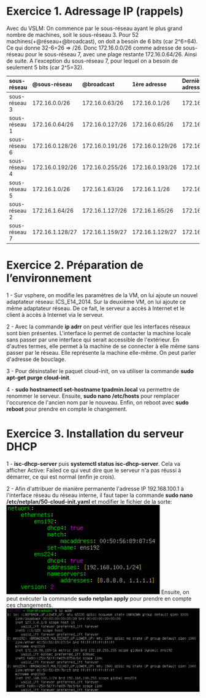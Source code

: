 # **Exercice 1. Adressage IP (rappels)**

Avec du VSLM:
On commence par le sous-réseau ayant le plus grand nombre de machines, soit le sous-réseau 3.
Pour 52 machines(+@réseau+@broadcast), on doit a besoin de 6 bits (car 2^6=64).
Ce qui donne 32-6=26 => /26.
Donc 172.16.0.0/26 comme adresse de sous-réseau pour le sous-réseau 7, avec une plage restante 172.16.0.64/26.
Ainsi de suite.
A l'exception du sous-réseau 7, pour lequel on a besoin de seulement 5 bits (car 2^5=32).

| sous-réseau  | @sous-réseau          | @broadcast | 1ère adresse | Dernière adresse |
| :--------------- |:---------------| :--------------- |:---------------|:--------------- |
| sous-réseau 3  | 172.16.0.0/26    |  172.16.0.63/26 |  172.16.0.1/26 | 172.16.0.62/26 |
| sous-réseau 1  | 172.16.0.64/26   |  172.16.0.127/26 |  172.16.0.65/26 | 172.16.0.126/26 |
| sous-réseau 6  | 172.16.0.128/26  |   172.16.0.191/26 |  172.16.0.129/26 | 172.16.0.190/26 |
| sous-réseau 4  | 172.16.0.192/26  |    172.16.0.255/26 |  172.16.0.193/26 | 172.16.0.254/26 |
| sous-réseau 5  | 172.16.1.0/26    |  172.16.1.63/26 |  172.16.1.1/26 | 172.16.1.62/26 |
| sous-réseau 2  | 172.16.1.64/26   |   172.16.1.127/26 |  172.16.1.65/26 | 172.16.1.126/26 |
| sous-réseau 7  | 172.16.1.128/27  |    172.16.1.159/27 |  172.16.1.129/27 | 172.16.1.158/27 |

# **Exercice 2. Préparation de l’environnement**

1 - Sur vsphere, on modifie les paramètres de la VM, on lui ajoute un nouvel adaptateur réseau: ICS_E14_2014. Sur la deuxième VM, on lui ajoute ce même adaptateur réseau. De ce fait, le serveur a accès à Internet et le client à accès à Internet via le serveur.

2 - Avec la commande **ip adrr** on peut vérifier que les interfaces réseaux sont bien présentes. L'interface lo permet de contacter la machine locale sans passer par une interface qui serait accessible de l'extérieur. En d'autres termes, elle permet à la machine de se connecter à elle même sans passer par le réseau. Elle représente la machine elle-même. On peut parler d'adresse de bouclage.

3 - Pour désinstaller le paquet cloud-init, on va utiliser la commande **sudo apt-get purge cloud-init**.

4 - **sudo hostnamectl set-hostname tpadmin.local** va permettre de renommer le serveur. Ensuite, **sudo nano /etc/hosts** pour remplacer l'occurence de l'ancien nom par le nouveau. Enfin, on reboot avec **sudo reboot** pour prendre en compte le changement.

# **Exercice 3. Installation du serveur DHCP**

1 - **isc-dhcp-server** puis **systemctl status isc-dhcp-server**. Cela va afficher Active: Failed ce qui veut dire que le serveur n'a pas réussi à démarrer, ce qui est normal (enfin je crois).

2 - Afin d'attribuer de manière permanente l'adresse IP 192.168.100.1 à l'interface réseau du réseau interne, il faut taper la commande **sudo nano /etc/netplan/50-cloud-init.yaml** et modifier le fichier de la sorte:
![img](img/TP-6_exo3.png)
Ensuite, on peut exécuter la commande **sudo netplan apply** pour prendre en compte ces changements.
![img](img/TP-6_exo3_2.png)
